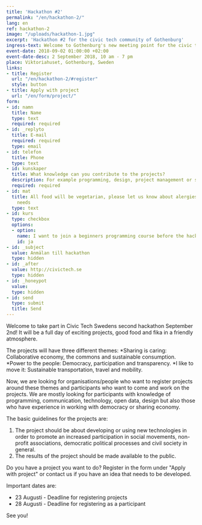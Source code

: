 ```yaml
---
title: 'Hackathon #2'
permalink: "/en/hackathon-2/"
lang: en
ref: hackathon-2
image: "/uploads/hackathon-1.jpg"
excerpt: 'Hackathon #2 for the civic tech community of Gothenburg'
ingress-text: Welcome to Gothenburg's new meeting point for the civic tech community!
event-date: 2018-09-02 01:00:00 +02:00
event-date-desc: 2 September 2018, 10 am - 7 pm
place: Viktoriahuset, Gothenburg, Sweden
links:
- title: Register
  url: "/en/hackathon-2/#register"
  style: button
- title: Apply with project
  url: "/en/form/project/"
form:
- id: namn
  title: Name
  type: text
  required: required
- id: _replyto
  title: E-mail
  required: required
  type: email
- id: telefon
  title: Phone
  type: text
- id: kunskaper
  title: What knowledge can you contribute to the projects?
  description: For example programming, design, project management or something else?
  required: required
- id: mat
  title: All food will be vegetarian, please let us know about alergies or other specific
    needs
  type: text
- id: kurs
  type: checkbox
  options:
  - option: 
    name: I want to join a beginners programming course before the hackathon
    id: ja
- id: _subject
  value: Anmälan till hackathon
  type: hidden
- id: _after
  value: http://civictech.se
  type: hidden
- id: _honeypot
  value: 
  type: hidden
- id: send
  type: submit
  title: Send
---
```


Welcome to take part in Civic Tech Swedens second hackathon September 2nd! It will be a full day of exciting projects, good food and fika in a friendly atmosphere.

The projects will have three different themes:
*Sharing is caring: Collaborative economy, the commons and sustainable consumption.
*Power to the people: Democracy, participation and transparency.
*I like to move it: Sustainable transportation, travel and mobility.

Now, we are looking for organisations/people who want to register projects around these themes and participants who want to come and work on the projects. We are mostly looking for participants with knowledge of programming, communication, technology, open data, design but also those who have experience in working with democracy or sharing economy.

The basic guidelines for the projects are:
1. The project should be about developing or using new technologies in order to promote an increased participation in social movements, non-profit associations, democratic political processes and civil society in general.
2. The results of the project should be made available to the public.

Do you have a project you want to do? Register in the form under "Apply with project" or contact us if you have an idea that needs to be developed. 

Important dates are:
* 23 Augusti - Deadline for registering projects
* 28 Augusti - Deadline for registering as a participant

See you!